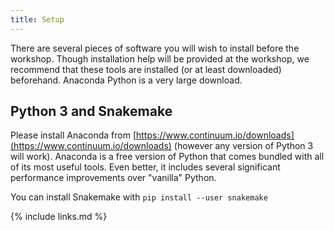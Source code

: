 ```yaml
---
title: Setup
---
```


There are several pieces of software you will wish to install before the workshop.
Though installation help will be provided at the workshop,
we recommend that these tools are installed (or at least downloaded) beforehand.
Anaconda Python is a very large download.

## Python 3 and Snakemake

Please install Anaconda from [https://www.continuum.io/downloads](https://www.continuum.io/downloads)
(however any version of Python 3 will work).
Anaconda is a free version of Python that comes bundled with all of its most useful tools.
Even better, it includes several significant performance improvements over "vanilla" Python.

You can install Snakemake with `pip install --user snakemake`

{% include links.md %}
